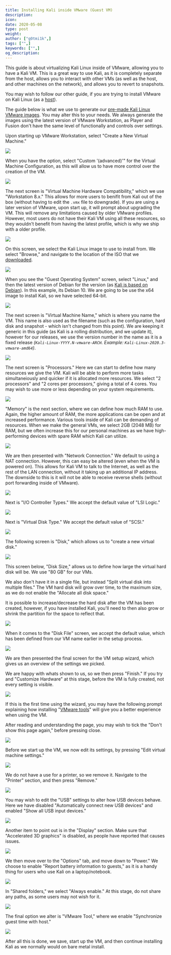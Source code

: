 ```yaml
---
title: Installing Kali inside VMware (Guest VM)
description:
icon:
date: 2020-05-08
type: post
weight:
author: ["g0tmi1k",]
tags: ["",]
keywords: ["",]
og_description:
---
```


This guide is about virtualizing Kali Linux inside of VMware, allowing you to have a Kali VM. This is a great way to use Kali, as it is completely separate from the host, allows you to interact with other VMs (as well as the host, and other machines on the network), and allows you to revert to snapshots.

You may wish to follow our other guide, if you are trying to install VMware on Kali Linux (as a [host](/docs/virtualization/install-vmware-workstation-player-kali-host/)).

The guide below is what we use to generate our [pre-made Kali Linux VMware images](https://www.offensive-security.com/kali-linux-vm-vmware-virtualbox-image-download/). You may alter this to your needs. We always generate the images using the latest version of VMware Workstation, as Player and Fusion don't have the same level of functionally and controls over settings.

Upon starting up VMware Workstation, select "Create a New Virtual Machine."

![](vm-01.png)

When you have the option, select "Custom '(advanced)'" for the Virtual Machine Configuration, as this will allow us to have more control over the creation of the VM.

![](vm-02.png)

The next screen is "Virtual Machine Hardware Compatibility," which we use "Workstation 8.x." This allows for more users to benifit from Kali out of the box (without having to edit the `.vmx` file to downgrade). If you are using a later version of VMware, upon start up, it will prompt about upgrading the VM. This will remove any limitations caused by older VMware profiles. However, most users do not have their Kali VM using all these resources, so they wouldn't benefit from having the latest profile, which is why we ship with a older profile.

![](vm-03.png)

On this screen, we select the Kali Linux image to use to install from. We select "Browse," and navigate to the location of the ISO that we [downloaded](https://www.kali.org/downloads/).

![](vm-04.png)

When you see the "Guest Operating System" screen, select "Linux," and then the latest version of Debian for the version (as [Kali is based on Debian](/docs/policy/kali-linux-relationship-with-debian/)). In this example, its Debian 10. We are going to be use the x64 image to install Kali, so we have selected 64-bit.

![](vm-05.png)

The next screen is "Virtual Machine Name," which is where you name the VM. This name is also used as the filename (such as the configuration, hard disk and snapshot - which isn't changed from this point). We are keeping it generic in this guide (as Kali is a rolling distribution, and we update it), however for our releases, we use the version number in the name as it is a fixed release _(`Kali-Linux-YYYY.N-vmware-ARCH`. Example: `Kali-Linux-2020.3-vmware-amd64`)_.

![](vm-06.png)

The next screen is "Processors." Here we can start to define how many resources we give the VM. Kali will be able to perform more tasks simultaneiously and quicker if it is allocated more resources. We select "2 processors" and "2 cores per processors," giving a total of 4 cores. You may wish to use more or less depending on your system requirements.

![](vm-07.png)

"Memory" is the next section, where we can define how much RAM to use. Again, the higher amount of RAM, the more applications can be open and at increased performance. Various tools inside of Kali can be demanding of resources. When we make the general VMs, we select 2GB (2048 MB) for RAM, but we often increase this for our personal machines as we have high-performing devices with spare RAM which Kali can utilize.

![](vm-08.png)

We are then presented with "Network Connection." We default to using a NAT connection. However, this can easy be altered (even when the VM is powered on). This allows for Kali VM to talk to the Internet, as well as the rest of the LAN connection, without it taking up an additional IP address. The downside to this is it will not be able to receive reverse shells (without port forwarding inside of VMware).

![](vm-09.png)

Next is "I/O Controller Types." We accept the default value of "LSI Logic."

![](vm-10.png)

Next is "Virtual Disk Type." We accept the default value of "SCSI."

![](vm-11.png)

The following screen is "Disk," which allows us to "create a new virtual disk."

![](vm-12.png)

This screen below, "Disk Size," allows us to define how large the virtual hard disk will be. We use "80 GB" for our VMs.

We also don't have it in a single file, but instead "Split virtual disk into multiple files." The VM hard disk will grow over time, to the maximum size, as we do not enable the "Allocate all disk space."

It is possible to increase/decrease the hard disk after the VM has been created, however, if you have installed Kali, you'll need to then also grow or shrink the partition for the space to reflect that.

![](vm-13.png)

When it comes to the "Disk File" screen, we accept the default value, which has been defined from our VM name earlier in the setup process.

![](vm-14.png)

We are then presented the final screen for the VM setup wizard, which gives us an overview of the settings we picked.

We are happy with whats shown to us, so we then press "Finish." If you try and "Customize Hardware" at this stage, before the VM is fully created, not every setting is visible.

![](vm-15.png)

If this is the first time using the wizard, you may have the following prompt explaining how installing "[VMware tools](/docs/virtualization/install-vmware-tools-kali-guest/)" will give you a better experience when using the VM.

After reading and understanding the page, you may wish to tick the "Don't show this page again," before pressing close.

![](vm-16.png)

Before we start up the VM, we now edit its settings, by pressing "Edit virtual machine settings."

![](vm-17.png)

We do not have a use for a printer, so we remove it. Navigate to the "Printer" section, and then press "Remove."

![](vm-18.png)

You may wish to edit the "USB" settings to alter how USB devices behave. Here we have disabled "Automatically connect new USB devices" and enabled "Show all USB input devices."

![](vm-usb.png)

Another item to point out is in the "Display" section. Make sure that "Accelerated 3D graphics" is disabled, as people have reported that causes issues.

![](vm-gpu.png)

We then move over to the "Options" tab, and move down to "Power." We choose to enable "Report battery information to guests," as it is a handy thing for users who use Kali on a laptop/notebook.

![](vm-19.png)

In "Shared folders," we select "Always enable." At this stage, do not share any paths, as some users may not wish for it.

![](vm-20.png)

The final option we alter is "VMware Tool," where we enable "Synchronize guest time with host."

![](vm-21.png)

After all this is done, we save, start up the VM, and then continue installing Kali as we normally would on bare metal install.
